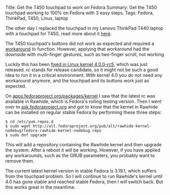 Title: Get the T450 touchpad to work on Fedora
Summary: Get the T450 touchpad working to 100% on Fedora with 3 easy steps.
Tags: Fedora, ThinkPad, T450, Linux, laptop

The other day I replaced the touchpad in my Lenovo ThinkPad T440 laptop with a
touchpad for T450, read more about it
[here]({filename}/blog/2015-03-22-t450-touchpad-on-t440-upgrade.md).

The T450 touchpad's buttons did not work as expected and required a
[workaround](https://bugs.freedesktop.org/show_bug.cgi?id=88609#c10) to
function. However, applying that workaround had the downside with multi-finger
gestures, such as two-finger scroll, not working.

Luckily this has been [fixed in Linux kernel
4.0.0-rc5](http://www.reddit.com/r/thinkpad/comments/301u4r/guide_patch_and_compile_linux_kernel_with_new/cpodf65),
which was just released. *rc* stands for release candidate, so it might not be
such a good idea to run it in a critical environment. With kernel 4.0 you do
not need any workaround anymore, and the touchpad and its buttons work just as
expected.

On
[apps.fedoraproject.org/packages/kernel](https://apps.fedoraproject.org/packages/kernel)
I saw that the latest rc was available in Rawhide, which is Fedora's rolling
testing version. Then I went over to
[ask.fedoraproject.org](https://ask.fedoraproject.org/en/question/65863/is-it-possible-to-install-the-kernel-in-rawhide-on-stable-fedora/)
and got to know that the kernel in Rawhide can be installed on regular stable
Fedora by performing these three steps:

    $ cd /etc/yum.repos.d
    $ sudo wget http://alt.fedoraproject.org/pub/alt/rawhide-kernel-nodebug/fedora-rawhide-kernel-nodebug.repo
    $ sudo dnf upgrade

This will add a repository containing the Rawhide kernel and then upgrade the
system. After a reboot it will be working. However, if you have applied any
workarounds, such as the GRUB parameters, you probably want to remove them.

The current latest kernel version in stable Fedora is 3.19.1, which suffers
from the touchpad problem. So I will continue to run Rawhide's kernel until 4.0
has gone stable and reached stable Fedora, then I will switch back. But this
works great in the meantime.
